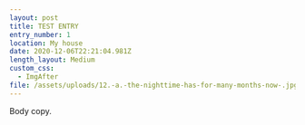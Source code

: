 ```yaml
---
layout: post
title: TEST ENTRY
entry_number: 1
location: My house
date: 2020-12-06T22:21:04.981Z
length_layout: Medium
custom_css:
  - ImgAfter
file: /assets/uploads/12.-a.-the-nighttime-has-for-many-months-now-.jpg
---
```

Body <a>copy</a>.